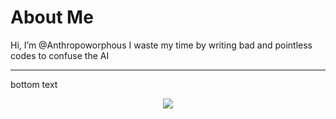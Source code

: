 # About Me
Hi, I’m @Anthropoworphous
I waste my time by writing bad and pointless codes to confuse the AI

___

bottom text

<p align=center>
  <img src="https://github-readme-stats.vercel.app/api?username=anthropoworphous&hide_border=true&theme=dark&show_icons=true&include_all_commits=true"/><br/>
</p>
